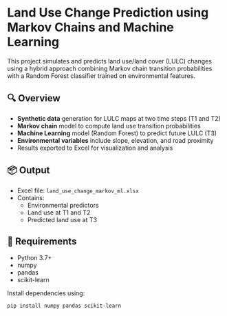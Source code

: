 # Land Use Change Prediction using Markov Chains and Machine Learning

This project simulates and predicts land use/land cover (LULC) changes using a hybrid approach combining Markov chain transition probabilities with a Random Forest classifier trained on environmental features.

## 🔍 Overview
- **Synthetic data** generation for LULC maps at two time steps (T1 and T2)
- **Markov chain** model to compute land use transition probabilities
- **Machine Learning** model (Random Forest) to predict future LULC (T3)
- **Environmental variables** include slope, elevation, and road proximity
- Results exported to Excel for visualization and analysis

## 📦 Output
- Excel file: `land_use_change_markov_ml.xlsx`
- Contains:
  - Environmental predictors
  - Land use at T1 and T2
  - Predicted land use at T3

## 🧠 Requirements
- Python 3.7+
- numpy
- pandas
- scikit-learn

Install dependencies using:

```bash
pip install numpy pandas scikit-learn
